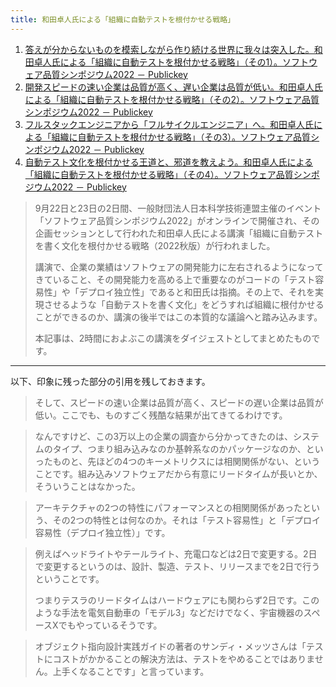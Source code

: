 ```yaml
---
title: 和田卓人氏による「組織に自動テストを根付かせる戦略」
---
```


1. [答えが分からないものを模索しながら作り続ける世界に我々は突入した。和田卓人氏による「組織に自動テストを根付かせる戦略」（その1）。ソフトウェア品質シンポジウム2022 － Publickey](https://www.publickey1.jp/blog/22/12022.html)
2. [開発スピードの速い企業は品質が高く、遅い企業は品質が低い。和田卓人氏による「組織に自動テストを根付かせる戦略」（その2）。ソフトウェア品質シンポジウム2022 － Publickey](https://www.publickey1.jp/blog/22/22022_1.html)
3. [フルスタックエンジニアから「フルサイクルエンジニア」へ。和田卓人氏による「組織に自動テストを根付かせる戦略」（その3）。ソフトウェア品質シンポジウム2022 － Publickey](https://www.publickey1.jp/blog/22/32022.html)
4. [自動テスト文化を根付かせる王道と、邪道を教えよう。和田卓人氏による「組織に自動テストを根付かせる戦略」（その4）。ソフトウェア品質シンポジウム2022 － Publickey](https://www.publickey1.jp/blog/22/42022.html)

> 9月22日と23日の2日間、一般財団法人日本科学技術連盟主催のイベント「ソフトウェア品質シンポジウム2022」がオンラインで開催され、その企画セッションとして行われた和田卓人氏による講演「組織に自動テストを書く文化を根付かせる戦略（2022秋版）が行われました。
> 
> 講演で、企業の業績はソフトウェアの開発能力に左右されるようになってきていること、その開発能力を高める上で重要なのがコードの「テスト容易性」や「デプロイ独立性」であると和田氏は指摘。その上で、それを実現させるような「自動テストを書く文化」をどうすれば組織に根付かせることができるのか、講演の後半ではこの本質的な議論へと踏み込みます。
> 
> 本記事は、2時間におよぶこの講演をダイジェストとしてまとめたものです。

---

以下、印象に残った部分の引用を残しておきます。

> そして、スピードの速い企業は品質が高く、スピードの遅い企業は品質が低い。ここでも、ものすごく残酷な結果が出てきてるわけです。

> なんですけど、この3万以上の企業の調査から分かってきたのは、システムのタイプ、つまり組み込みなのか基幹系なのかパッケージなのか、といったものと、先ほどの4つのキーメトリクスには相関関係がない、ということです。組み込みソフトウェアだから有意にリードタイムが長いとか、そういうことはなかった。

> アーキテクチャの2つの特性にパフォーマンスとの相関関係があったという、その2つの特性とは何なのか。それは「テスト容易性」と「デプロイ容易性（デプロイ独立性）」です。

> 例えばヘッドライトやテールライト、充電口などは2日で変更する。2日で変更するというのは、設計、製造、テスト、リリースまでを2日で行うということです。
> 
> つまりテスラのリードタイムはハードウェアにも関わらず2日です。このような手法を電気自動車の「モデル3」などだけでなく、宇宙機器のスペースXでもやっているそうです。

> オブジェクト指向設計実践ガイドの著者のサンディ・メッツさんは「テストにコストがかかることの解決方法は、テストをやめることではありません。上手くなることです」と言っています。
